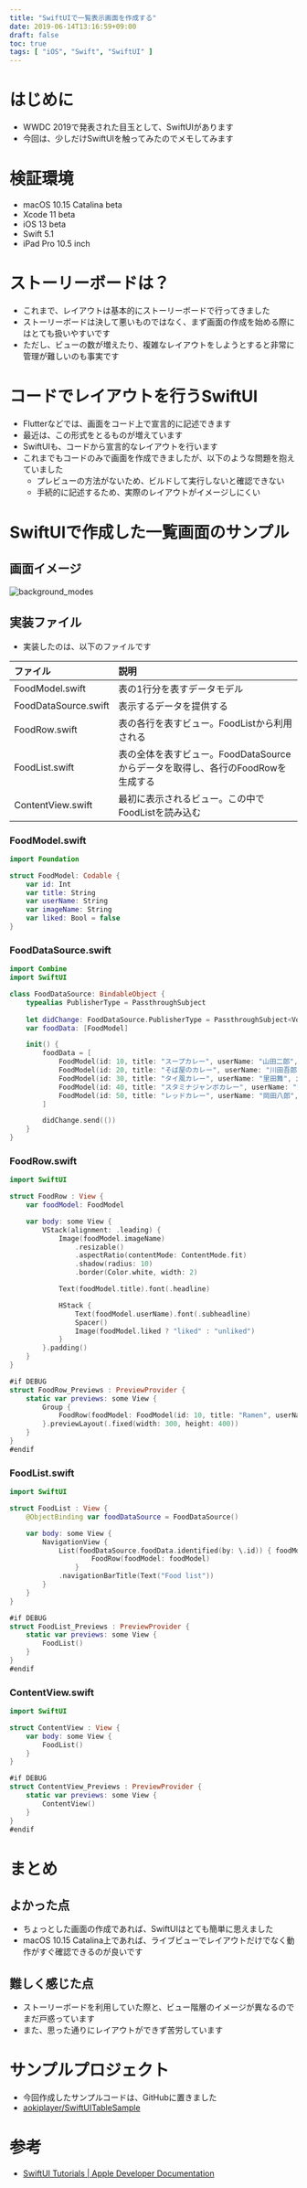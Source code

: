 ```yaml
---
title: "SwiftUIで一覧表示画面を作成する"
date: 2019-06-14T13:16:59+09:00
draft: false
toc: true
tags: [ "iOS", "Swift", "SwiftUI" ]
---
```


# はじめに
- WWDC 2019で発表された目玉として、SwiftUIがあります
- 今回は、少しだけSwiftUIを触ってみたのでメモしてみます

# 検証環境
- macOS 10.15 Catalina beta
- Xcode 11 beta
- iOS 13 beta
- Swift 5.1
- iPad Pro 10.5 inch

# ストーリーボードは？
- これまで、レイアウトは基本的にストーリーボードで行ってきました
- ストーリーボードは決して悪いものではなく、まず画面の作成を始める際にはとても扱いやすいです
- ただし、ビューの数が増えたり、複雑なレイアウトをしようとすると非常に管理が難しいのも事実です

# コードでレイアウトを行うSwiftUI
- Flutterなどでは、画面をコード上で宣言的に記述できます
- 最近は、この形式をとるものが増えています
- SwiftUIも、コードから宣言的なレイアウトを行います
- これまでもコードのみで画面を作成できましたが、以下のような問題を抱えていました
  - プレビューの方法がないため、ビルドして実行しないと確認できない
  - 手続的に記述するため、実際のレイアウトがイメージしにくい

# SwiftUIで作成した一覧画面のサンプル
## 画面イメージ

![background_modes](/images/swiftuilist_beta/list_preview.png)

## 実装ファイル
- 実装したのは、以下のファイルです

| ファイル | 説明 |
|:--|:--|
| FoodModel.swift | 表の1行分を表すデータモデル |
| FoodDataSource.swift | 表示するデータを提供する |
| FoodRow.swift | 表の各行を表すビュー。FoodListから利用される |
| FoodList.swift | 表の全体を表すビュー。FoodDataSourceからデータを取得し、各行のFoodRowを生成する |
| ContentView.swift | 最初に表示されるビュー。この中でFoodListを読み込む |

### FoodModel.swift
```swift:FoodModel.swift
import Foundation

struct FoodModel: Codable {
    var id: Int
    var title: String
    var userName: String
    var imageName: String
    var liked: Bool = false
}
```

### FoodDataSource.swift
```swift:FoodDataSource.swift
import Combine
import SwiftUI

class FoodDataSource: BindableObject {
    typealias PublisherType = PassthroughSubject
    
    let didChange: FoodDataSource.PublisherType = PassthroughSubject<Void, Never>()
    var foodData: [FoodModel]

    init() {
        foodData = [
            FoodModel(id: 10, title: "スープカレー", userName: "山田二郎", imageName: "1", liked: true),
            FoodModel(id: 20, title: "そば屋のカレー", userName: "川田吾郎", imageName: "2"),
            FoodModel(id: 30, title: "タイ風カレー", userName: "里田舞", imageName: "3", liked: true),
            FoodModel(id: 40, title: "スタミナジャンボカレー", userName: "海田泳七郎", imageName: "4"),
            FoodModel(id: 50, title: "レッドカレー", userName: "岡田八郎", imageName: "5")
        ]

        didChange.send(())
    }
}
```

### FoodRow.swift
```swift:FoodRow.swift
import SwiftUI

struct FoodRow : View {
    var foodModel: FoodModel

    var body: some View {
        VStack(alignment: .leading) {
            Image(foodModel.imageName)
                .resizable()
                .aspectRatio(contentMode: ContentMode.fit)
                .shadow(radius: 10)
                .border(Color.white, width: 2)

            Text(foodModel.title).font(.headline)

            HStack {
                Text(foodModel.userName).font(.subheadline)
                Spacer()
                Image(foodModel.liked ? "liked" : "unliked")
            }
        }.padding()
    }
}

#if DEBUG
struct FoodRow_Previews : PreviewProvider {
    static var previews: some View {
        Group {
            FoodRow(foodModel: FoodModel(id: 10, title: "Ramen", userName: "Jiro Yamada", imageName: "5"))
        }.previewLayout(.fixed(width: 300, height: 400))
    }
}
#endif
```

### FoodList.swift
```swift:FoodList.swift
import SwiftUI

struct FoodList : View {
    @ObjectBinding var foodDataSource = FoodDataSource()

    var body: some View {
        NavigationView {
            List(foodDataSource.foodData.identified(by: \.id)) { foodModel in
                    FoodRow(foodModel: foodModel)
                }
            .navigationBarTitle(Text("Food list"))
        }
    }
}

#if DEBUG
struct FoodList_Previews : PreviewProvider {
    static var previews: some View {
        FoodList()
    }
}
#endif
```

### ContentView.swift
```swift:ContentView.swift
import SwiftUI

struct ContentView : View {
    var body: some View {
        FoodList()
    }
}

#if DEBUG
struct ContentView_Previews : PreviewProvider {
    static var previews: some View {
        ContentView()
    }
}
#endif
```

# まとめ
## よかった点
- ちょっとした画面の作成であれば、SwiftUIはとても簡単に思えました
- macOS 10.15 Catalina上であれば、ライブビューでレイアウトだけでなく動作がすぐ確認できるのが良いです

## 難しく感じた点
- ストーリーボードを利用していた際と、ビュー階層のイメージが異なるのでまだ戸惑っています
- また、思った通りにレイアウトができず苦労しています

# サンプルプロジェクト
- 今回作成したサンプルコードは、GitHubに置きました
- [aokiplayer/SwiftUITableSample](https://github.com/aokiplayer/SwiftUITableSample)

# 参考
- [SwiftUI Tutorials | Apple Developer Documentation](https://developer.apple.com/tutorials/swiftui)
